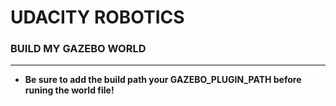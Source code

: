 # UDACITY ROBOTICS
### BUILD MY GAZEBO WORLD
-----------------------------
* **Be sure to add the build path your GAZEBO_PLUGIN_PATH before runing the world file!**
